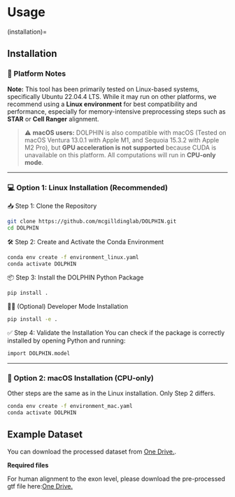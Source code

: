 # Usage

(installation)=
## Installation

### 🧠 Platform Notes

**Note:** This tool has been primarily tested on Linux-based systems, specifically Ubuntu 22.04.4 LTS. While it may run on other platforms, we recommend using a **Linux environment** for best compatibility and performance, especially for memory-intensive preprocessing steps such as **STAR** or **Cell Ranger** alignment.

>⚠️ **macOS users:** DOLPHIN is also compatible with macOS (Tested on macOS Ventura 13.0.1 with Apple M1, and Sequoia 15.3.2 with Apple M2 Pro), but **GPU acceleration is not supported** because CUDA is unavailable on this platform. All computations will run in **CPU-only mode**.

---

### 💻 Option 1: Linux Installation (Recommended)
📥 Step 1: Clone the Repository
```bash
git clone https://github.com/mcgilldinglab/DOLPHIN.git
cd DOLPHIN
```

🛠 Step 2: Create and Activate the Conda Environment
```bash
conda env create -f environment_linux.yaml
conda activate DOLPHIN
```

📦 Step 3: Install the DOLPHIN Python Package
```bash
pip install .
```

🧑‍💻 (Optional) Developer Mode Installation
```bash
pip install -e .
```

✅ Step 4: Validate the Installation
You can check if the package is correctly installed by opening Python and running:
```bash
import DOLPHIN.model
```
---

### 🍎 Option 2: macOS Installation (CPU-only)
Other steps are the same as in the Linux installation. Only Step 2 differs.
```bash
conda env create -f environment_mac.yaml
conda activate DOLPHIN
```

## Example Dataset
You can download the processed dataset from [One Drive.](https://mcgill-my.sharepoint.com/:f:/g/personal/kailu_song_mail_mcgill_ca/EvZtHeW7qjJJs_RHc2-327ABeLXafa-ruvfk9Vs134crig?e=kEPtAV).

**Required files**

For human alignment to the exon level, please download the pre-processed gtf file here:[One Drive.](https://outlook.office.com/host/377c982d-9686-450e-9a7c-22aeaf1bc162/7211f19f-262a-42eb-a02e-289956491741)


